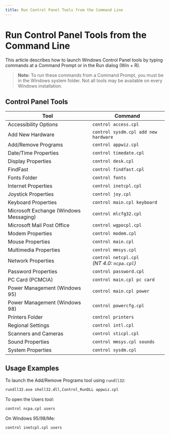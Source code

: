 ```yaml
---
title: Run Control Panel Tools from the Command Line
---
```


# Run Control Panel Tools from the Command Line

This article describes how to launch Windows Control Panel tools by typing commands at a Command Prompt or in the Run dialog (Win + R).

> **Note:** To run these commands from a Command Prompt, you must be in the Windows system folder. Not all tools may be available on every Windows installation.

## Control Panel Tools

| Tool                                    | Command                                           |
|-----------------------------------------|---------------------------------------------------|
| Accessibility Options                   | `control access.cpl`                              |
| Add New Hardware                        | `control sysdm.cpl add new hardware`              |
| Add/Remove Programs                     | `control appwiz.cpl`                              |
| Date/Time Properties                    | `control timedate.cpl`                            |
| Display Properties                      | `control desk.cpl`                                |
| FindFast                                | `control findfast.cpl`                            |
| Fonts Folder                            | `control fonts`                                   |
| Internet Properties                     | `control inetcpl.cpl`                             |
| Joystick Properties                     | `control joy.cpl`                                 |
| Keyboard Properties                     | `control main.cpl keyboard`                       |
| Microsoft Exchange (Windows Messaging)  | `control mlcfg32.cpl`                             |
| Microsoft Mail Post Office              | `control wgpocpl.cpl`                             |
| Modem Properties                        | `control modem.cpl`                               |
| Mouse Properties                        | `control main.cpl`                                |
| Multimedia Properties                   | `control mmsys.cpl`                               |
| Network Properties                      | `control netcpl.cpl` <br>*(NT 4.0: `ncpa.cpl`)*    |
| Password Properties                     | `control password.cpl`                            |
| PC Card (PCMCIA)                        | `control main.cpl pc card`                        |
| Power Management (Windows 95)           | `control main.cpl power`                          |
| Power Management (Windows 98)           | `control powercfg.cpl`                            |
| Printers Folder                         | `control printers`                                |
| Regional Settings                       | `control intl.cpl`                                |
| Scanners and Cameras                    | `control sticpl.cpl`                              |
| Sound Properties                        | `control mmsys.cpl sounds`                        |
| System Properties                       | `control sysdm.cpl`                               |

## Usage Examples

To launch the Add/Remove Programs tool using `rundll32`:
```cmd
rundll32.exe shell32.dll,Control_RunDLL appwiz.cpl
```

To open the Users tool:
```cmd
control ncpa.cpl users
```

On Windows 95/98/Me:
```cmd
control inetcpl.cpl users
```

